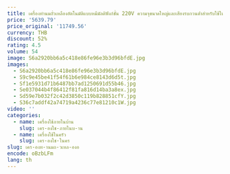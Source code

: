 ```yaml
---
title: เครื่องทํานมถั่วเหลืองอัตโนมัติแบบหมีมัลติฟังก์ชั่น 220V ความจุขนาดใหญ่และเสียงรบกวนต่ําสําหรับใช้ในบ้าน
price: '5639.79'
price_original: '11749.56'
currency: THB
discount: 52%
rating: 4.5
volume: 54
image: S6a2920bb6a5c418e86fe96e3b3d96bfdE.jpg
images:
  - S6a2920bb6a5c418e86fe96e3b3d96bfdE.jpg
  - S9c9e45be41f54f61b6e984ce8143d6d5t.jpg
  - Sf1e5931d71b6487bb7ad1250691d55b46.jpg
  - Se037044b4f86412f81fa816d14ba3a8ex.jpg
  - Sd59e7b032f2c42d3850c119b828851cfY.jpg
  - S36c7addf42a74719a4236c77e81210c1W.jpg
video: ''
categories:
  - name: เครื่องใช้ภายในบ้าน
    slug: เคร-องใช-ภายในบ-าน
  - name: เครื่องใช้ในครัว
    slug: เคร-องใช-ในคร
slug: เคร-องท-านมถ-วเหล-องอ
encode: oBzbLFm
lang: th
---
```

  